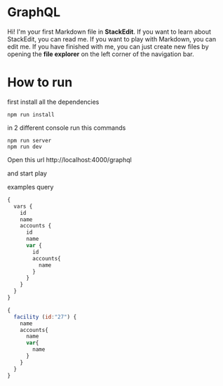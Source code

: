 # GraphQL

Hi! I'm your first Markdown file in **StackEdit**. If you want to learn about StackEdit, you can read me. If you want to play with Markdown, you can edit me. If you have finished with me, you can just create new files by opening the **file explorer** on the left corner of the navigation bar.


# How to run
first install all the dependencies

    npm run install

in 2 different console run this commands

    npm run server
    npm run dev

Open this url
http://localhost:4000/graphql

and start play

examples query

```javascript
{
  vars {
    id
    name
    accounts {
      id
      name
      var {
        id
        accounts{
          name
        }
      }
    }
  }
}
```

```javascript
{
  facility (id:"27") {
    name
    accounts{
      name
      var{
        name
      }
    }
  }
}
```
